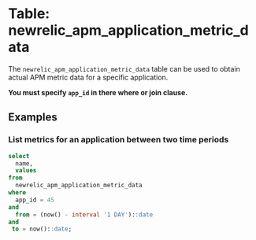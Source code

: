 # Table: newrelic_apm_application_metric_data

The `newrelic_apm_application_metric_data` table can be used to obtain actual APM metric data for a specific application.

**You must specify `app_id` in there where or join clause.**

## Examples

### List metrics for an application between two time periods

```sql
select
  name,
  values
from
  newrelic_apm_application_metric_data
where
  app_id = 45
and
  from = (now() - interval '1 DAY')::date
and
 to = now()::date;
```